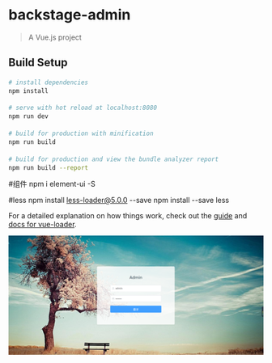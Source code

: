 # backstage-admin

> A Vue.js project

## Build Setup

``` bash
# install dependencies
npm install

# serve with hot reload at localhost:8080
npm run dev

# build for production with minification
npm run build

# build for production and view the bundle analyzer report
npm run build --report
```
#组件
npm i element-ui -S

#less
npm install less-loader@5.0.0 --save
npm install --save less

For a detailed explanation on how things work, check out the [guide](http://vuejs-templates.github.io/webpack/) and [docs for vue-loader](http://vuejs.github.io/vue-loader).

![image](https://github.com/zhangtong-project/backStage-Admin/blob/main/src/assets/img-pro/1.png)
